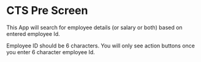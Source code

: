 # CTS Pre Screen

This App will search for employee details (or salary or both) based on entered employee Id. 

Employee ID should be 6 characters. You will only see action buttons once you enter 6 character employee Id.
